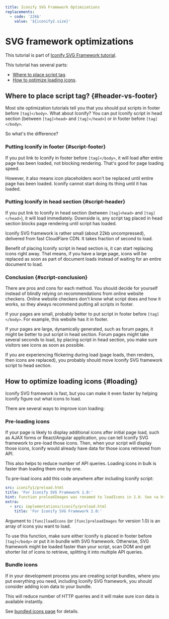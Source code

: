 ```yaml
title: Iconify SVG Framework Optimizations
replacements:
  - code: '22kb'
    value: '${iconify2.size}'
```

# SVG framework optimizations

This tutorial is part of [Iconify SVG Framework tutorial](./index.md).

This tutorial has several parts:

- [Where to place script tag](#header-vs-footer).
- [How to optimize loading icons](#loading).

## Where to place script tag? {#header-vs-footer}

Most site optimization tutorials tell you that you should put scripts in footer before `[tag]</body>`. What about Iconify? You can put Iconify script in head section (between `[tag]<head>` and `[tag]</head>`) or in footer before `[tag]</body>`.

So what's the difference?

### Putting Iconify in footer {#script-footer}

If you put link to Iconify in footer before `[tag]</body>`, it will load after entire page has been loaded, not blocking rendering. That's good for page loading speed.

However, it also means icon placeholders won't be replaced until entire page has been loaded. Iconify cannot start doing its thing until it has loaded.

### Putting Iconify in head section {#script-header}

If you put link to Iconify in head section (between `[tag]<head>` and `[tag]</head>`), it will load immediately. Downside is, any script tag placed in head section blocks page rendering until script has loaded.

Iconify SVG framework is rather small (about 22kb uncompressed), delivered from fast CloudFlare CDN. It takes fraction of second to load.

Benefit of placing Iconify script in head section is, it can start replacing icons right away. That means, if you have a large page, icons will be replaced as soon as part of document loads instead of waiting for an entire document to load.

### Conclusion {#script-conclusion}

There are pros and cons for each method. You should decide for yourself instead of blindly relying on recommendations from online website checkers. Online website checkers don't know what script does and how it works, so they always recommend putting all scripts in footer.

If your pages are small, probably better to put script in footer before `[tag]</body>`. For example, this website has it in footer.

If your pages are large, dynamically generated, such as forum pages, it might be better to put script in head section. Forum pages might take several seconds to load, by placing script in head section, you make sure visitors see icons as soon as possible.

If you are experiencing flickering during load (page loads, then renders, then icons are replaced), you probably should move Iconify SVG framework script to head section.

## How to optimize loading icons {#loading}

Iconify SVG framework is fast, but you can make it even faster by helping Iconify figure out what icons to load.

There are several ways to improve icon loading:

### Pre-loading icons

If your page is likely to display additional icons after initial page load, such as AJAX forms or React/Angular application, you can tell Iconify SVG framework to pre-load those icons. Then, when your script will display those icons, Iconify would already have data for those icons retrieved from API.

This also helps to reduce number of API queries. Loading icons in bulk is faster than loading them one by one.

To pre-load icons add this code anywhere after including Iconify script:

```yaml
src: iconify1/preload.html
title: 'For Iconify SVG Framework 1.0:'
hint: Function preloadImages was renamed to loadIcons in 2.0. See <a href="./functions.html">functions list</a>.
extra:
  - src: implementations/iconify/preload.html
    title: 'For Iconify SVG Framework 2.0:'
```

Argument to `[func]loadIcons` (or `[func]preloadImages` for version 1.0) is an array of icons you want to load.

To use this function, make sure either Iconify is placed in footer before `[tag]</body>` or put it in bundle with SVG framework. Otherwise, SVG framework might be loaded faster than your script, scan DOM and get shorter list of icons to retrieve, splitting it into multiple API queries.

### Bundle icons

If in your development process you are creating script bundles, where you put everything you need, including Iconify SVG framework, you should consider adding icon data to your bundle.

This will reduce number of HTTP queries and it will make sure icon data is available instantly.

See [bundled icons page](../../sources/bundles/index.md) for details.
